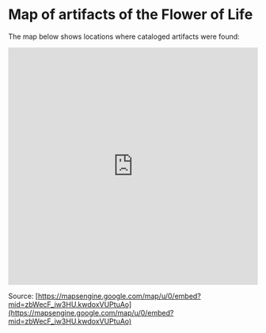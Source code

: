 # Map of artifacts of the Flower of Life

The map below shows locations where cataloged artifacts were found:

<div class="googlemaps">
	<iframe style="width:100%" height="480" frameborder="0" scrolling="no" marginheight="0" marginwidth="0" src="https://mapsengine.google.com/map/u/0/embed?mid=zbWecF_iw3HU.kwdoxVUPtuAo"></iframe>
</div>

Source: [https://mapsengine.google.com/map/u/0/embed?mid=zbWecF_iw3HU.kwdoxVUPtuAo](https://mapsengine.google.com/map/u/0/embed?mid=zbWecF_iw3HU.kwdoxVUPtuAo)
